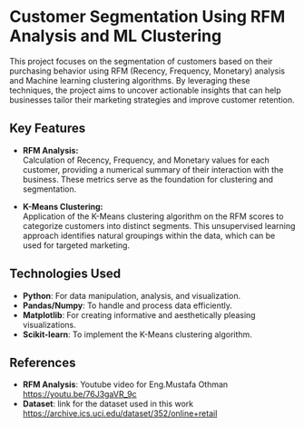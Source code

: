 # Customer Segmentation Using RFM Analysis and ML Clustering

This project focuses on the segmentation of customers based on their purchasing behavior using RFM (Recency, Frequency, Monetary) analysis and Machine learning clustering algorithms. By leveraging these techniques, the project aims to uncover actionable insights that can help businesses tailor their marketing strategies and improve customer retention.

## Key Features
  
- **RFM Analysis:**  
  Calculation of Recency, Frequency, and Monetary values for each customer, providing a numerical summary of their interaction with the business. These metrics serve as the foundation for clustering and segmentation.

- **K-Means Clustering:**  
  Application of the K-Means clustering algorithm on the RFM scores to categorize customers into distinct segments. This unsupervised learning approach identifies natural groupings within the data, which can be used for targeted marketing.

## Technologies Used

- **Python**: For data manipulation, analysis, and visualization.
- **Pandas/Numpy**: To handle and process data efficiently.
- **Matplotlib**: For creating informative and aesthetically pleasing visualizations.
- **Scikit-learn**: To implement the K-Means clustering algorithm.

## References 

- **RFM Analysis**: Youtube video for Eng.Mustafa Othman  
https://youtu.be/76J3gaVR_9c
- **Dataset**: link for the dataset used in this work 
https://archive.ics.uci.edu/dataset/352/online+retail
